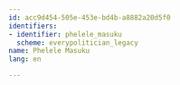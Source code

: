 ```yaml
---
id: acc9d454-505e-453e-bd4b-a8882a20d5f0
identifiers:
- identifier: phelele_masuku
  scheme: everypolitician_legacy
name: Phelele Masuku
lang: en

---
```

